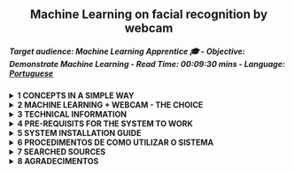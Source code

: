 
<h2 align="center"><strong>Machine Learning on facial recognition by webcam</strong></h2>
<h5 align="left">Target audience: Machine Learning Apprentice &#x1F393; - Objective: Demonstrate Machine Learning - Read Time: 00:09:30 mins - Language: 
<a href="../README.md">Portuguese</a>󠁧󠁢󠁥󠁮󠁧󠁿</h5>
<details class="sbdocs sbdocs-details">
  <summary class="sbdocs sbdocs-summary"><strong>1 CONCEPTS IN A SIMPLE WAY</strong></summary>
  <ol>
    <li><strong>Facial Recognition</strong>
      <p>It's the technique of capturing the front of the face in an image that involves part of the head, forhead, eyes, nose, cheek, mouth, jam, chin, analyzing the distance of between each of these parts, comparing them with other images, identifying differences, comparing similarities and displaying the desired target.</p>
      <p>The considered image can be in a picture, video or camera.</p>
      <p>The desired target is the human being that will be identified.</p>
    </li>
    <li><strong>Machine Learning</strong>
      <p><b>Machine Learning is the object of the study</b> in this project. It's the computational technique of teaching a machine whith a determined computing power to analyze a set of data and predict information to assist in decisions.</p>
      <p>This technique can be used to try to solve any task -from the simplest to the most complex.</p>
    </li>
    <li><strong>Deep Learning</strong>
      <p>It's the computational technique that analyzes  certain image characteristics in detail to help identify the owner of the image.</p>
    </li>
    <li><strong>Neural Network</strong>
      <p>It's the computational algorithm that learns from the new datas inserted, simulating the human brain.</p>
      <p>Example: We programmed a computer to learn all the details of the shapes and formats of a certain face, when inserting other faces it will automatically store its shapes and formats and from this datas the algorithm identifies who belongs to a a certain face</p>
    </li>
  </ol>
</details>

<details>
  <summary><strong>2 MACHINE LEARNING + WEBCAM - THE CHOICE </strong></summary><br>
  <p align="center" ><img title="Diagrama Machine Learning at Face Recognition" src="img/machlearnfacerecogn.png" alt="Machine Learning at Face Recognition" width="607" height="311"></p>
  <ol>
    <li><strong>Machine Learning as the back-end of the webcam</strong>
      <p>Demonstrating <b>machine learning</b> in facial recognition through a webcam, for me, is the easiest way to explain in pratice to anyone, that you can include intelligence in a machine with a certain amount of computing power. In this case I used the well-known Real-Time Facial Recognition.</p>
    </li>
    <li><strong>The following algorithm libraries were taugh in the Data Science do Zero training and produced an efficient result, even after these results I consulted various documentation, explanations and examples on data science sites to make this challenge. Core algotitms are :</strong>
      <p>
        <ul>
          <li>OpenCV</li>
          <li>MTCNN</li>
          <li>PIL</li>
          <li>numpy</li>
          <li>keras</li>
          <li>LabelEncoder</li>
          <li>svm-SVC</li>
          <li>Standardization</li>
          <li>Normalizer</li>
          <li>pickle</li>
        </ul>
      </p>
    </li>
    <p><b>Searched sources :</b> <a href="https://www.edureka.co/">edureka</a>, <a href="https://medium.com">medium</a>, <a href="https://stackoverflow.com/">stack overflow</a>, <a href="https://towardsdatascience.com/">towards data science</a></p>
  </ol>
</details>

<details>
  <summary><strong>3 TECHNICAL INFORMATION</strong></summary>
  <ol>
    <li><strong><a id="itemtec" >Technologies used in this project</a></strong>
      <ol>
        <p>
        <li>- [x] Programming language : python 3.7.7</li>
        <li>- [x] Python Package Index -pip : versão 20.1.1</li>
        <li>- [x] Visual Studio Code : Version: 1.46.0 (user setup) Electron: 7.3.1</li>
        <li>- [x] OS : Windows_NT x64 10.0.18363 (Windows 10 Home)</li>
        <li>- [x] CPU : Intel(R) Corel(TM) i3-4005U CPU @ 1.70GHz 1.70 GHz</li>
        <li>- [x] RAM : 8GB</li>
        <li>- [x] SSD : 225GB</li>
        <li>- [x] Browser : Chrome: 78.0.3904.130</li>
        <li>- [x] Development front plataform : Jupyter notebook 4.6.3</li>
        <li>- [x] Development back plataform : miniconda-conda 4.8.3</li>
        </p>
      </ol>
    </li>
    <li><strong>Computer vision algorithms <a href="https://opencv.org/" target="_blank"><img title="OpenCV" src="img/opencv-logo-white-mini.jpg" alt="OpenCV" width="28" height="28"></a> to </strong>
      <ol>
        <p>
        <li>- [x] Access the local computer/notebook webcam </li>
        <li>- [x] Display the real-time image through webcam</li>
        </p>
      </ol>
    </li>
    <li><strong>Deep learning and neural networks Algorithms <a style="font-color:green"  href="https://pypi.org/project/mtcnn/" target="_blank">mtcnn 0.1.0</a> to</strong>
      <ol>
        <p>
        <li>- [x] Apply multiple shape and format recognition calculations to the captured image</li>
        <li>- [x] Making calculations results available to machine learning algorithms</li>
        </p>
      </ol>
    </li>
    <li><strong>Using Machine Learning techniques we will learn how to :</strong>
      <ol>
        <p>
          <li>- [x] Calculet the Embedding of the image</li>
          <li>- [x] Apply Standardization</li>
          <li>- [x] Apply Normatization with sklearn Normalizer</li>
          <li>- [x] Convert categorical data to numerical data with LabelEncoder</li>
          <li>- [x] Perform facial recognition training with sklearn.svm's SVC algorithm
          </li>
          <li>- [x] Use sklearn.svm predict algorithm in the trainning and testing data</li>
          <li>- [x] Apply the accuracy/precision calculation of the sklearn.metrics accuracy_score algorithm  
        </li>
          <li>- [x] Calculate faces coordenates</li>
          <li>- [x] Use model predict method of the facenet_keras.h5's in the image viewed by webcam </li>
          <li>- [x] Apply the Normalizer l2 method</li>
          <li>- [x] Use LabelEncoder inverse transform</li>
          <li>- [x] Display the identification result on the webcam through the OpenCV algoritm</li>
        </p>
      </ol>
    </li>    
  </ol>
</details>

<details>
  <summary><strong><a id="prereq">4 PRE-REQUISITS FOR THE SYSTEM TO WORK</a></strong></summary>
  <ol>
    <li><strong>Install developement plataforms</strong>
      <ol>
        <p>
          <li>- [x] Install <a href="https://docs.conda.io/en/latest/miniconda.html" target="_blank">miniconda3</a></li>
          <li>- [x] Install <a href="https://jupyterlab.readthedocs.io/en/stable/getting_started/installation.html" target="_blank">jupyter notebook</a></li>
          <li>- [x] Install <a href="https://code.visualstudio.com/download" target="_blank">visual studio code</a></li>
        </p>
      </ol>
      <p><b>Note: </b><br>Analyze the item
       <em><a href="#itemtec">Technologies used in this project</a></em></p>
    </li>
    <li><strong>Install the algorithm libraries :</strong>
      <ol>
        <li>- [x] Update the pip python - python package index :computer: python3 -m pip install --upgrade pip</li>
        <li>- [x] I recommend using either anaconda prompt/terminal and/or miniconda to install the libraries for convenience and for having fewer inconsistences. </li>
        <li>- [x] Sintaxe for installing libraries : pip3 install [librarie_name] --user</li>
        <li>- [x] Unblock your webcam in your anti-virus and/or firewall
        </li>
      </ol>
    </li><br>
    <table>
      <thead>
        <tr>
          <th>Libraries</th>
          <th scope="col">Objective</th>
        </tr>
      </thead>
      <tbody>
        <tr>
          <th scope="row">pandas</th>
          <td>Easy-to-use data structures and data analisys tools</td>
        </tr>
        <tr>
          <th scope="row">numpy</th>
          <td>Algotithm for scientific and mathematical computing</td>
        </tr>
        <tr>
          <th>opencv-contrib-python</th>
          <td>Computer vision algorithm</td>
        </tr>
        <tr>
          <th>scikit-learn</th>
          <td>Algorithms for classification, regression, clustering, dimensionality, validations, prediction accuracy improvements, preprocessing, normalizations, etc</td>
        </tr>
        <tr>
          <th>scipy</th>
          <td>Scientific calculations with numpy</td>
        </tr>
        <tr>
          <th>keras</th>
          <td>Keras is an API designed for human beings, not machines.</td>
        </tr>
        <tr>
          <th>Pillow</th>
          <td>Libraries with algorithm to read, write, create, insert, convert, cut, resize images</td>
        </tr>
        <tr>
          <th>mtcnn</th>
          <td>Facial landmark localization algorithm</td>
        </tr>
        <tr>
          <th>tensorflow</th>
          <td>Intuitive higher-level APIs, and flexible model building on any platform </td>
        </tr>
      </tbody>
    </table>
  </ol>
</details>

<details>
  <summary><strong>5 SYSTEM INSTALLATION GUIDE</strong></summary>
  <ol>
    <li>Cumprir o item <a href="#prereq">4 PRE-REQUISITS FOR THE SYSTEM TO WORK</a></li>
    <li>Baixar o notebook <a href="files/facenet-keras-mtcnn-labelencoder.ipynb">facenet-keras-mtcnn-labelencoder.ipynb</a></li>
    <li>Baixar os arquivos facenet_keras.part1.rar a facenet_keras.part4.rar. Nestes há o arquivo modelo treinado facenet_keras.h5</li>
    <p><b>Nota :</b> Consultar documentação <a href="files/readme.md">DESCOMPACTAR O CONTEÚDO DOS ARQUIVOS EXTENSÃO .rar - WINRAR</a>
    <li>Baixar o arquivo dataset.rar. Neste há imagens diversas para utilizar em seus treinos e testes</li>
  </ol>
  <p><b>Importante :</b> Disponibilizei os arquivos .py caso queira testar com vscode, pycharm, spyder ou em outros IDEs</p>
</details>

<details>
  <summary><strong>6 PROCEDIMENTOS DE COMO UTILIZAR O SISTEMA</strong></summary>
  <table>
    <thead>
      <tr>
        <ol>
          <li>Criar estrutura de diretório, para armazenar os arquivos disponibilizados neste repositório. A seguir um modelo de estrutura como orientação :
            <figure role="img" aria-labelledby="direc_struc">
              <pre>
              c:/temp/facenet/ : colocar aqui o conteudo do arquivo dataset.rar, que esta na em files
              c:/temp/facenet/ : colocar aqui o conteudo do arquivo facenet_keras.rar, que esta em files
              c:/temp/facenet/facerecognition : os arquivos serão criados no rotina de treinamento do modelo
              </pre>
            </figure>
          </li>
          <li>Fazer o download do arquivo facenet_keras.rar e descompactar no diretorio facenet</li>
          <li>Abrir o notebook facenet-keras-mtcnn-labelencoder.ipynb no jupyter notebook e executar procedimentos a seguir :
            <ol>
              <li>Na class RegisterImg : substituir conteúdo da variável self.grv_img pelo local em que o conteúdo do dataset.rar foi gravado</li>
              <li>Na class FaceTrainer : substituir conteúdo da variável self.datasetpath pelo local em que o conteúdo do dataset.rar foi gravado</li>
              <li>Na class FaceTrainer : substituir conteúdo da variável self.faces_npz pelo local em que o conteúdo do dataset.rar foi gravado(*)</li>
              <li>Na class FaceTrainer : substituir conteúdo da variável self.keras_facenet pelo local em que o conteúdo dos arquivos .rar foram gravados(**)</li>
              <li>Na class FaceTrainer : substituir conteúdo da variável self.faces_embeddings pelo local em que você criou o diretório facerecognition(*)</li>
              <li>Na class FaceTrainer : substituir conteúdo da variável self.svm_classifier pelo local em que você criou o diretório facerecognition(*)</li>
              <li>Na class FaceDetector : substituir conteúdo da variável self.facenet_model pelo local em que o conteúdo dos facenet_kerasX.rar foram gravados</li>
              <li>Na class FaceDetector : substituir conteúdo da variável self.svm_model pelo local em que você criou o diretório facerecognition</li>
              <li>Na class FaceDetector : substituir conteúdo da variável self.data pelo local em que você criou o diretório facerecognition</li>
            </ol><br>
            <p><b>Nota : </b>(*) Manter a extensão .npz;  (**) Manter o nome e a extensão do arquivo; 
          </li>
          <li>Executar as 5 linhas de códigos</li>
          <li>A linha com os códigos a seguir apresentará uma nova linha solicitando algumas informações
            <pre>
              if __name__ == "__main__":
                os.system('cls')
                menu = MainMenu()
                menu.menu_inicial()
            </pre>
          </li>
          <li>Para gravar sua imagem no conjunto de dados, digitar 1 no campo seguido de >> :<br>
            <img title="Opções para funcionamento do sistema" src="img/06main_menu.png" alt="TelaPrincipal" width="521" height="206">
            <ol>
              <li>No campo 'Número Matrícula -> ', digitar o número da matricula<br>
                <img title="Número Matrícula" src="img/07main_menu.png" alt="Numero_Matricula" width="528" height="150">
              </li>
              <li>No campo 'Nome Completo -> ', digitar o primeiro nome de quem esta sendo filmado<br>
                <img title="Nome Completo" src="img/08main_menu.png" alt="Nome_Completo" width="517" height="164">
              </li>
              <li>O sistema se conectará em sua webcam, para lhe filmar. A luz de sua webcam ligará e uma janela com sua imagem será habilitada em em barra de taferas<br>
                <img title="Janela Webcam" src="img/09webcamimg.png" alt="Webcam_Img" width="446" height="348">
              </li>
            </ol>
            <p><b>Nota : </b> Na parte superior desta janela há informação para pressionar ENTER para gravar ou ESC para Finalizar</p>
            <p><b>Importante : </b> Pressione ESC para sair, caso queira executar uma das outras tarefas</p>
          </li>
          <li>Para treinar o algoritmo com a nova imagem, digitar 2. O sistema exibirá uma imagem similar a seguinte :<br>
            <img title="Treinar Algoritmo" src="img/10trainalgor.png" alt="TrainAlgor" width="433" height="545">
            <p><b>Note : </b>O sistema<br>
              1. criara os arquivos faces_dataset_embeddings.npz e SVM_classifier.sav no diretório facerecognition<br>
              2. criara o arquivo faces_dataset.npz no diretório dataset<br>
              3. finalizara e retorna ao menu principal
            </p>
          </li>
          <li>Para identificar a pessoa através da webcam digitar 3. O sistema ativará a webcam e iniciará o reconhecimento da face. Exibirá janela similar a seguinte :<br>
            <img title="Janela Webcam" src="img/11webcamimg.png" alt="Webcam_Img" width="446" height="348">
          </li>
          <li>Para finalizar o sistema, digite 0 (zero). Uma janela similar a seguinte deverá aparece :<br>
            <img title="Finalziar Sistema" src="img/15final.png" alt="FinalSistem" width="439" height="218">
          </li>
      </tr>
    </thead>
  </table>
</details>

<details>
  <summary><strong>7 SEARCHED SOURCES</strong></summary> 
  <ul>
    <li><a href="https://minerandodados.com.br/">Minerando Dados</a></li>
    <li><a href="https://opencv.org/">OpenCV Org</a></li>
    <li><a href="https://github.com/opencv/opencv/">OpenCV on github</a></li>
    <li><a href="https://www.partnershiponai.org/wp-content/uploads/2020/02/Understanding-Facial-Recognition-Paper_final.pdf">Partnershiponai.org</a></li>
    <li><a href="https://www.techradar.com/news/what-is-a-neural-network">Techradar</a></li>
    <li><a href="https://en.wikipedia.org/wiki/Artificial_neural_network">Wikpedia-Neural Network</a></li>
    <li><a href="https://scikit-learn.org/stable/">scikit-learn</a></li>
    <li><a href="https://scikit-learn.org/stable/_downloads/scikit-learn-docs.pdf">scikit-learn LabelEncoder</a></li>
    <li><a href="http://scipy.github.io/devdocs/hacking.html">scipy</a></li>
    <li><a href="https://keras.io/">keras</a></li>
    <li><a href="https://pillow.readthedocs.io/en/stable/">Pillow</a></li>
    <li><a href="https://pypi.org/project/mtcnn/">mtcnn</a></li>
    <li><a href="https://www.tensorflow.org/guide/tensor">tensorflow</a></li>
    <li><a href="https://pythonprogramming.net/linear-svc-example-scikit-learn-svm-python/r">SVC and svm</a></li>
    <li><a href="https://developers.google.com/machine-learning/crash-course/embeddings/video-lecture">Embedding</a></li>
  </ul>
</details>

<details>
  <summary><strong>8 AGRADECIMENTOS</strong></summary>
  <p>*Ser agradecido para mim é a atitude que torna as pessoas seres melhores*</p>
  <p>Agradeço a mulher mais importante da minha vida, a minha mãe sra Rosalita Borges Evangelista por ter sido uma lutadora incansável, lutando por mim, para mim e junto a mim e também de meus irmãos. Minha mãe é o motivo deu me tornar ser humano honrado.</p>
  <p>Agradeço aos meus dois irmãos que me ajudaram nos momentos em que mais precisei</p>
  <p>Agradeço à minha esposa e às minhas filhas por serem minha razão, emoção e inspiração e por me apoiar em todos os momentos</p>
  <p>Agradeço aos criadores do computador, da internet, das linguagens de programação computacional, inteligência artificial e tecnologias em geral</p>
  <p>Agradeço a equipe Minerando Dados que criou o espaço Data Sciente do Zero, disponibilizando diversos ensinamentos em machine learning, estatísticas, deep learning e data science, parq encurtar meu aprendizado e por este desafio proposto que acabei de concluir</p><br><br>
  <p>Muito obrigado a todos :wink:</p><br>
  <p>Desejo muito sucesso a todos !</p>
